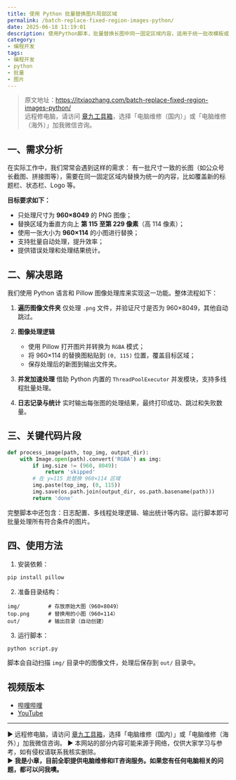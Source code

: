 ```yaml
---
title: 使用 Python 批量替换图片局部区域
permalink: /batch-replace-fixed-region-images-python/
date: 2025-06-18 11:19:01
description: 使用Python脚本，批量替换长图中同一固定区域内容，适用于统一批改模板或替换页眉页脚。支持尺寸过滤、多线程处理，操作简单高效。
category:
- 编程开发
tags:
- 编程开发
- python
- 批量
- 图片
---
```


> 原文地址：<https://itxiaozhang.com/batch-replace-fixed-region-images-python/>  
> 远程修电脑，请访问 [章九工具箱](https://zhang9.com/)，选择「电脑维修（国内）」或「电脑维修（海外）」加我微信咨询。 

## 一、需求分析

在实际工作中，我们常常会遇到这样的需求：
有一批尺寸一致的长图（如公众号长截图、拼接图等），需要在同一固定区域内替换为统一的内容，比如覆盖新的标题栏、状态栏、Logo 等。

**目标要求如下：**

* 只处理尺寸为 **960×8049** 的 PNG 图像；
* 替换区域为垂直方向上 **第 115 至第 229 像素**（高 114 像素）；
* 使用一张大小为 **960×114** 的小图进行替换；
* 支持批量自动处理，提升效率；
* 提供错误处理和处理结果统计。

## 二、解决思路

我们使用 Python 语言和 Pillow 图像处理库来实现这一功能。整体流程如下：

1. **遍历图像文件夹**
   仅处理 `.png` 文件，并验证尺寸是否为 960×8049，其他自动跳过。

2. **图像处理逻辑**

   * 使用 Pillow 打开图片并转换为 `RGBA` 模式；
   * 将 960×114 的替换图粘贴到 `(0, 115)` 位置，覆盖目标区域；
   * 保存处理后的新图到输出文件夹。

3. **并发加速处理**
   借助 Python 内置的 `ThreadPoolExecutor` 并发模块，支持多线程批量处理。

4. **日志记录与统计**
   实时输出每张图的处理结果，最终打印成功、跳过和失败数量。

## 三、关键代码片段

```python
def process_image(path, top_img, output_dir):
    with Image.open(path).convert('RGBA') as img:
        if img.size != (960, 8049):
            return 'skipped'
        # 在 y=115 处替换 960×114 区域
        img.paste(top_img, (0, 115))
        img.save(os.path.join(output_dir, os.path.basename(path)))
        return 'done'
```

完整脚本中还包含：日志配置、多线程处理逻辑、输出统计等内容。运行脚本即可批量处理所有符合条件的图片。

## 四、使用方法

1. 安装依赖：

```bash
pip install pillow
```

2. 准备目录结构：

```
img/         # 存放原始大图（960×8049）
top.png      # 替换用的小图（960×114）
out/         # 输出目录（自动创建）
```

3. 运行脚本：

```bash
python script.py
```

脚本会自动扫描 `img/` 目录中的图像文件，处理后保存到 `out/` 目录中。

## 视频版本

* [哔哩哔哩](https://space.bilibili.com/3546607630944387)
* [YouTube](https://www.youtube.com/@itxiaozhang)

---
▶ 远程修电脑，请访问 [章九工具箱](https://zhang9.com/)，选择「电脑维修（国内）」或「电脑维修（海外）」加我微信咨询。 
▶ 本网站的部分内容可能来源于网络，仅供大家学习与参考，如有侵权请联系我核实删除。  
▶ **我是小章，目前全职提供电脑维修和IT咨询服务。如果您有任何电脑相关的问题，都可以问我噢。**  
